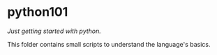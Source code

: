 # python101
*Just getting started with python.*

This folder contains small scripts to understand the language's basics.
